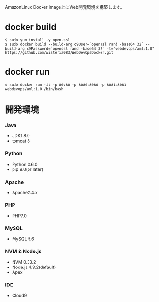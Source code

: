 AmazonLinux Docker image上にWeb開発環境を構築します。

# docker build
```
$ sudo yum install -y open-ssl
$ sudo docker build --build-arg c9User=`openssl rand -base64 32` --build-arg c9Password=`openssl rand -base64 32` -t="webdevops/aml:1.0" https://github.com/wisteria083/WebDevOpsDocker.git 
```

# docker run
```
$ sudo docker run -it -p 80:80 -p 8080:8080 -p 8081:8081 webdevops/aml:1.0 /bin/bash 
```

# 開発環境

### Java
* JDK1.8.0
* tomcat 8

### Python
* Python 3.6.0
* pip 9.0(or later)

### Apache
* Apache2.4.x

### PHP
* PHP7.0

### MySQL
* MySQL 5.6 

### NVM & Node.js
* NVM 0.33.2
* Node.js 4.3.2(default)
* Apex

### IDE
* Cloud9

